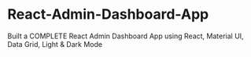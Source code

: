 # React-Admin-Dashboard-App
Built a COMPLETE React Admin Dashboard App using React, Material UI, Data Grid, Light &amp; Dark Mode
